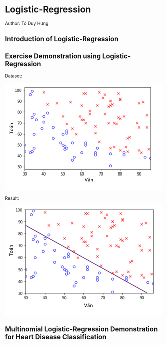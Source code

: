 # Logistic-Regression
Author: Tô Duy Hưng

## Introduction of Logistic-Regression

## Exercise Demonstration using Logistic-Regression

Dataset:

![exercise](https://github.com/ToDuyHung/Logistic-Regression/blob/master/exercise/plot_data.png)

Result:

![exercise_result](https://github.com/ToDuyHung/Logistic-Regression/blob/master/exercise/result.png)

## Multinomial Logistic-Regression Demonstration for Heart Disease Classification
